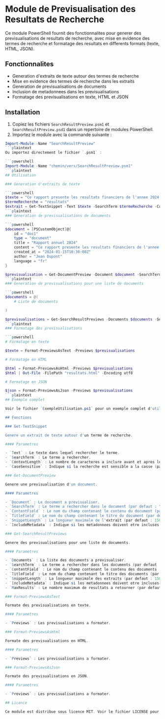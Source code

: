 # Module de Previsualisation des Resultats de Recherche

Ce module PowerShell fournit des fonctionnalites pour generer des previsualisations de resultats de recherche, avec mise en evidence des termes de recherche et formatage des resultats en differents formats (texte, HTML, JSON).

## Fonctionnalites

- Generation d'extraits de texte autour des termes de recherche
- Mise en evidence des termes de recherche dans les extraits
- Generation de previsualisations de documents
- Inclusion de metadonnees dans les previsualisations
- Formatage des previsualisations en texte, HTML et JSON

## Installation

1. Copiez les fichiers `SearchResultPreview.psm1` et `SearchResultPreview.psd1` dans un repertoire de modules PowerShell.
2. Importez le module avec la commande suivante :

```powershell
Import-Module -Name "SearchResultPreview"
```plaintext
Ou importez directement le fichier `.psm1` :

```powershell
Import-Module -Name "chemin/vers/SearchResultPreview.psm1"
```plaintext
## Utilisation

### Generation d'extraits de texte

```powershell
$texte = "Ce rapport presente les resultats financiers de l'annee 2024."
$termeRecherche = "resultats"
$extrait = Get-TextSnippet -Text $texte -SearchTerm $termeRecherche -ContextLength 20
```plaintext
### Generation de previsualisations de documents

```powershell
$document = [PSCustomObject]@{
    id = "doc1"
    type = "document"
    title = "Rapport annuel 2024"
    content = "Ce rapport presente les resultats financiers de l'annee 2024."
    created_at = "2024-01-15T10:30:00Z"
    author = "Jean Dupont"
    language = "fr"
}

$previsualisation = Get-DocumentPreview -Document $document -SearchTerm "resultats" -IncludeMetadata
```plaintext
### Generation de previsualisations pour une liste de documents

```powershell
$documents = @(
    # Liste de documents

)

$previsualisations = Get-SearchResultPreviews -Documents $documents -SearchTerm "terme" -IncludeMetadata -MaxResults 10
```plaintext
### Formatage des previsualisations

```powershell
# Formatage en texte

$texte = Format-PreviewsAsText -Previews $previsualisations

# Formatage en HTML

$html = Format-PreviewsAsHtml -Previews $previsualisations
$html | Out-File -FilePath "resultats.html" -Encoding utf8

# Formatage en JSON

$json = Format-PreviewsAsJson -Previews $previsualisations
```plaintext
## Exemple complet

Voir le fichier `ExempleUtilisation.ps1` pour un exemple complet d'utilisation du module.

## Fonctions

### Get-TextSnippet

Genere un extrait de texte autour d'un terme de recherche.

#### Parametres

- `Text` : Le texte dans lequel rechercher le terme.
- `SearchTerm` : Le terme a rechercher.
- `ContextLength` : Le nombre de caracteres a inclure avant et apres le terme (par defaut : 50).
- `CaseSensitive` : Indique si la recherche est sensible a la casse (par defaut : $false).

### Get-DocumentPreview

Genere une previsualisation d'un document.

#### Parametres

- `Document` : Le document a previsualiser.
- `SearchTerm` : Le terme a rechercher dans le document (par defaut : "").
- `ContentField` : Le nom du champ contenant le contenu du document (par defaut : "content").
- `TitleField` : Le nom du champ contenant le titre du document (par defaut : "title").
- `SnippetLength` : La longueur maximale de l'extrait (par defaut : 150).
- `IncludeMetadata` : Indique si les metadonnees doivent etre incluses dans la previsualisation (par defaut : $false).

### Get-SearchResultPreviews

Genere des previsualisations pour une liste de documents.

#### Parametres

- `Documents` : La liste des documents a previsualiser.
- `SearchTerm` : Le terme a rechercher dans les documents (par defaut : "").
- `ContentField` : Le nom du champ contenant le contenu des documents (par defaut : "content").
- `TitleField` : Le nom du champ contenant le titre des documents (par defaut : "title").
- `SnippetLength` : La longueur maximale des extraits (par defaut : 150).
- `IncludeMetadata` : Indique si les metadonnees doivent etre incluses dans les previsualisations (par defaut : $false).
- `MaxResults` : Le nombre maximum de resultats a retourner (par defaut : 10).

### Format-PreviewsAsText

Formate des previsualisations en texte.

#### Parametres

- `Previews` : Les previsualisations a formater.

### Format-PreviewsAsHtml

Formate des previsualisations en HTML.

#### Parametres

- `Previews` : Les previsualisations a formater.

### Format-PreviewsAsJson

Formate des previsualisations en JSON.

#### Parametres

- `Previews` : Les previsualisations a formater.

## Licence

Ce module est distribue sous licence MIT. Voir le fichier LICENSE pour plus d'informations.
